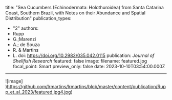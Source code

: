title: "Sea Cucumbers (Echinodermata: Holothuroidea) from Santa Catarina Coast, Southern Brazil, with Notes on their Abundance and Spatial Distribution"
publication_types:
  - "2"
authors:
  - Rupp
  - G.;Marenzi
  - A.; de Souza 
  - R. & Martins
  - L.
doi: https://doi.org/10.2983/035.042.0115
publication: _Journal of Shellfish Research_ 
featured: false
image:
  filename: featured.jpg
  focal_point: Smart
  preview_only: false
date: 2023-10-10T03:54:00.000Z

---
![image] )https://github.com/lrmartins/lrmartins/blob/master/content/publication/Rupp_et_al_2023/featured.jpg4.jpg)

